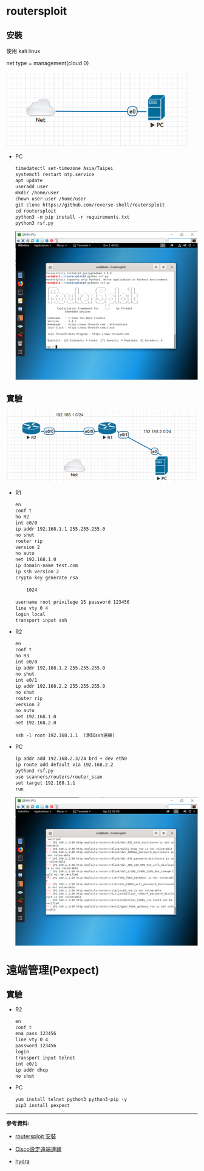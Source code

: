 # routersploit

## 安裝

使用 kali linux

net type = management(cloud 0)

![](img/20201202/1.png)


- PC

    ```
    timedatectl set-timezone Asia/Taipei
    systemctl restart ntp.service
    apt update
    useradd user
    mkdir /home/user
    chown user:user /home/user
    git clone https://github.com/reverse-shell/routersploit
    cd routersploit
    python3 -m pip install -r requirements.txt
    python3 rsf.py
    ```

    ![](img/20201202/2.png)

## 實驗

![](img/20201202/3.png)

- R1

    ```
    en
    conf t
    ho R2
    int e0/0
    ip addr 192.168.1.1 255.255.255.0
    no shut
    router rip
    version 2
    no auto
    net 192.168.1.0
    ip domain-name test.com
    ip ssh version 2
    crypto key generate rsa

        1024

    username root privilege 15 password 123456
    line vty 0 4
    login local
    transport input ssh
    ```

- R2

    ```
    en
    conf t
    ho R3
    int e0/0
    ip addr 192.168.1.2 255.255.255.0
    no shut
    int e0/1
    ip addr 192.168.2.2 255.255.255.0
    no shut
    router rip
    version 2
    no auto
    net 192.168.1.0
    net 192.168.2.0

    ssh -l root 192.168.1.1  (測試ssh連線)
    ```

- PC

    ```
    ip addr add 192.168.2.3/24 brd + dev eth0
    ip route add default via 192.168.2.2
    python3 rsf.py
    use scanners/routers/router_scan
    set target 192.168.1.1
    run
    ```

    ![](img/20201202/4.png)

# 遠端管理(Pexpect)

## 實驗

- R2

    ```
    en
    conf t
    ena pass 123456
    line vty 0 4
    password 123456
    login
    transport input telnet
    int e0/1
    ip addr dhcp
    no shut
    ```

- PC

    ```
    yum install telnet python3 python3-pip -y
    pip3 install pexpect
    ```
---
**參考資料:**

- [routersploit 安裝](https://ssorc.tw/7397/routersploit-%E6%8E%83-router-%E8%A8%AD%E5%82%99%E6%BC%8F%E6%B4%9E-%E5%BC%B1%E9%BB%9E/)

- [Cisco設定遠端連線](https://sites.google.com/a/james-tw.com/j-note/cisco/cisco-she-ding-yuan-duan-lian-xian-telnet-ssh)

- [hydra](https://netsec.ws/?p=353)